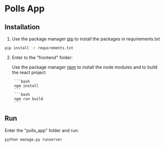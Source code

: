 # Polls App

 ## Installation

1. Use the package manager [pip](https://pip.pypa.io/en/stable/) to install the packages in requirements.txt

```bash
pip install -r requirements.txt
```

2. Enter to the "frontend" folder:

    Use the package manager [npm](https://www.npmjs.com/) to install the node modules and to build the react project

        ```bash
        npm install
        ```
        ```bash
        npm run build
        ```
    

## Run

Enter the "polls_app" folder and run:

```bash
python manage.py runserver
```